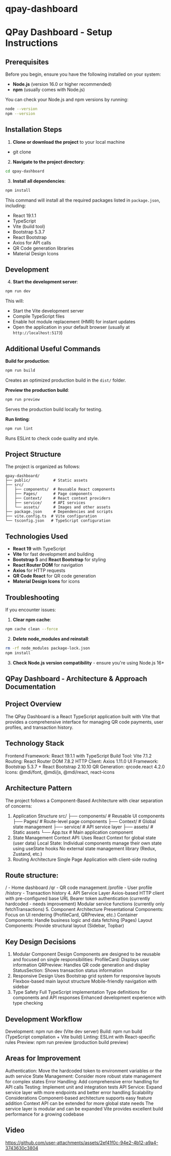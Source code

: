 # qpay-dashboard

# QPay Dashboard - Setup Instructions

## Prerequisites

Before you begin, ensure you have the following installed on your system:
- **Node.js** (version 16.0 or higher recommended)
- **npm** (usually comes with Node.js)

You can check your Node.js and npm versions by running:
```bash
node --version
npm --version
```

## Installation Steps

1. **Clone or download the project** to your local machine
- git clone <link>

2. **Navigate to the project directory**:
```bash
cd qpay-dashboard
```

3. **Install all dependencies**:
```bash
npm install
```

This command will install all the required packages listed in `package.json`, including:
- React 19.1.1
- TypeScript
- Vite (build tool)
- Bootstrap 5.3.7
- React Bootstrap
- Axios for API calls
- QR Code generation libraries
- Material Design Icons

## Development

4. **Start the development server**:
```bash
npm run dev
```

This will:
- Start the Vite development server
- Compile TypeScript files
- Enable hot module replacement (HMR) for instant updates
- Open the application in your default browser (usually at `http://localhost:5173`)

## Additional Useful Commands

**Build for production**:
```bash
npm run build
```
Creates an optimized production build in the `dist/` folder.

**Preview the production build**:
```bash
npm run preview
```
Serves the production build locally for testing.

**Run linting**:
```bash
npm run lint
```
Runs ESLint to check code quality and style.

## Project Structure

The project is organized as follows:
```
qpay-dashboard/
├── public/          # Static assets
├── src/
│   ├── components/  # Reusable React components
│   ├── Pages/       # Page components
│   ├── Context/     # React context providers
│   ├── service/     # API services
│   └── assets/      # Images and other assets
├── package.json     # Dependencies and scripts
├── vite.config.ts  # Vite configuration
└── tsconfig.json   # TypeScript configuration
```

## Technologies Used

- **React 19** with TypeScript
- **Vite** for fast development and building
- **Bootstrap 5** and **React Bootstrap** for styling
- **React Router DOM** for navigation
- **Axios** for HTTP requests
- **QR Code React** for QR code generation
- **Material Design Icons** for icons

## Troubleshooting

If you encounter issues:

1. **Clear npm cache**:
```bash
npm cache clean --force
```

2. **Delete node_modules and reinstall**:
```bash
rm -rf node_modules package-lock.json
npm install
```

3. **Check Node.js version compatibility** - ensure you're using Node.js 16+


## QPay Dashboard - Architecture & Approach Documentation
## Project Overview
The QPay Dashboard is a React TypeScript application built with Vite that provides a comprehensive interface for managing QR code payments, user profiles, and transaction history.

## Technology Stack
Frontend Framework: React 19.1.1 with TypeScript
Build Tool: Vite 7.1.2
Routing: React Router DOM 7.8.2
HTTP Client: Axios 1.11.0
UI Framework: Bootstrap 5.3.7 + React Bootstrap 2.10.10
QR Generation: qrcode.react 4.2.0
Icons: @mdi/font, @mdi/js, @mdi/react, react-icons

## Architecture Pattern
The project follows a Component-Based Architecture with clear separation of concerns:
1. Application Structure
src/
├── components/          # Reusable UI components
├── Pages/              # Route-level page components
├── Context/            # Global state management
├── service/            # API service layer
├── assets/             # Static assets
└── App.tsx            # Main application component
2. State Management
Context API: Uses React Context for global state (user data)
Local State: Individual components manage their own state using useState hooks
No external state management library (Redux, Zustand, etc.)
3. Routing Architecture
Single Page Application with client-side routing

## Route structure:
/ - Home dashboard
/qr - QR code management
/profile - User profile
/history - Transaction history
4. API Service Layer
Axios-based HTTP client with pre-configured base URL
Bearer token authentication (currently hardcoded - needs improvement)
Modular service functions (currently only fetchTransactions)
5. Component Architecture
Presentational Components: Focus on UI rendering (ProfileCard, QRPreview, etc.)
Container Components: Handle business logic and data fetching (Pages)
Layout Components: Provide structural layout (Sidebar, Topbar)

## Key Design Decisions
1. Modular Component Design
Components are designed to be reusable and focused on single responsibilities:
ProfileCard: Displays user information
QRPreview: Handles QR code generation and display
StatusSection: Shows transaction status information
2. Responsive Design
Uses Bootstrap grid system for responsive layouts
Flexbox-based main layout structure
Mobile-friendly navigation with sidebar
3. Type Safety
Full TypeScript implementation
Type definitions for components and API responses
Enhanced development experience with type checking

## Development Workflow
Development: npm run dev (Vite dev server)
Build: npm run build (TypeScript compilation + Vite build)
Linting: ESLint with React-specific rules
Preview: npm run preview (production build preview)

## Areas for Improvement
Authentication: Move the hardcoded token to environment variables or the auth service
State Management: Consider more robust state management for complex states
Error Handling: Add comprehensive error handling for API calls
Testing: Implement unit and integration tests
API Service: Expand service layer with more endpoints and better error handling
Scalability Considerations
Component-based architecture supports easy feature addition
Context API can be extended for more global state needs
The service layer is modular and can be expanded
Vite provides excellent build performance for a growing codebase

## Video
https://github.com/user-attachments/assets/2ef41f0c-94e2-4b12-a9a4-3743630c3804

